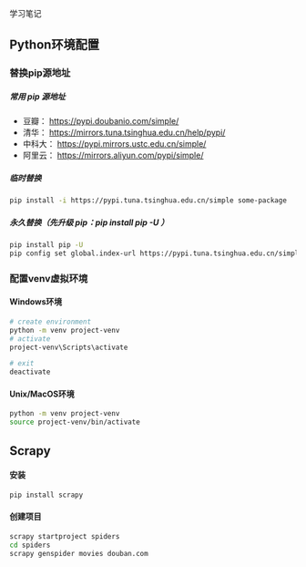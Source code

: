 学习笔记
## Python环境配置
### 替换pip源地址

##### 常用 pip 源地址

* 豆瓣： https://pypi.doubanio.com/simple/
* 清华： https://mirrors.tuna.tsinghua.edu.cn/help/pypi/
* 中科大： https://pypi.mirrors.ustc.edu.cn/simple/
* 阿里云： https://mirrors.aliyun.com/pypi/simple/ 

##### 临时替换

```bash
pip install -i https://pypi.tuna.tsinghua.edu.cn/simple some-package
```

##### 永久替换（先升级 pip：pip install pip -U ）

```bash
pip install pip -U
pip config set global.index-url https://pypi.tuna.tsinghua.edu.cn/simple
```

### 配置venv虚拟环境

#### Windows环境

```bash
# create environment
python -m venv project-venv
# activate
project-venv\Scripts\activate

# exit
deactivate
```

#### Unix/MacOS环境

```bash
python -m venv project-venv
source project-venv/bin/activate
```

## Scrapy

#### 安装

```bash
pip install scrapy
```

#### 创建项目

```bash
scrapy startproject spiders
cd spiders
scrapy genspider movies douban.com
```


